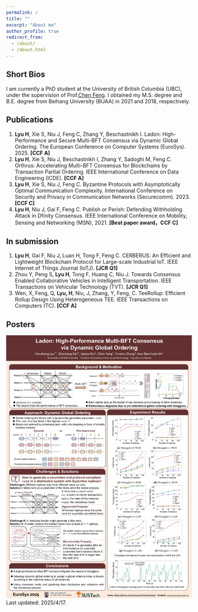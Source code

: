 ```yaml
---
permalink: /
title: ""
excerpt: "About me"
author_profile: true
redirect_from: 
  - /about/
  - /about.html
---
```


Short Bios
------
I am currently a PhD student at the University of British Columbia (UBC), under the supervision of Prof.[Chen Feng](https://engineering.ok.ubc.ca/about/contact/chen-feng/). I obtained my M.S. degree and B.E. degree from Beihang University (BUAA) in 2021 and 2018, respectively.

Publications
------
1. **Lyu H**, Xie S, Niu J, Feng C, Zhang Y, Beschastnikh I. Ladon: High-Performance and Secure Multi-BFT Consensus via Dynamic Global Ordering. The European Conference on Computer Systems (EuroSys). 2025. **[CCF A]**
2. **Lyu H**, Xie S, Niu J, Beschastnikh I, Zhang Y, Sadoghi M, Feng C. Orthrus: Accelerating Multi-BFT Consensus for Blockchains by Transaction Partial Ordering. IEEE International Conference on Data Engineering (ICDE). **[CCF A]**
3. **Lyu H**, Xie S, Niu J, Feng C. Byzantine Protocols with Asymptotically Optimal Communication Complexity. International Conference on Security and Privacy in Communication Networks (Securecomm). 2023. **[CCF C]**
4. **Lyu H**, Niu J, Gai F, Feng C. Publish or Perish: Defending Withholding Attack in Dfinity Consensus. IEEE International Conference on Mobility, Sensing and Networking (MSN), 2021. **[Best paper award，CCF C]**


In submission
------
1.	**Lyu H**, Gai F, Niu J, Luan H, Tong F, Feng C. CERBERUS: An Efficient and Lightweight Blockchain Protocol for Large-scale Industrial IoT. IEEE Internet of Things Journal (IoTJ). **[JCR Q1]**
2.	Zhou Y, Peng S, **Lyu H**, Tong F, Huang C, Niu J. Towards Consensus Enabled Collaborative Vehicles in Intelligent Transportation. IEEE Transactions on Vehicular Technology (TVT). **[JCR Q1]**
3.	Wen, X, Feng, Q, **Lyu, H**, Niu, J, Zhang, Y, Feng, C. TeeRollup: Efficient Rollup Design Using Heterogeneous TEE. IEEE Transactions on Computers (TC). **[CCF A]**

Posters
------
![EuroSys'25](../images/ladon.jpg)
Last updated: 2025/4/17.
